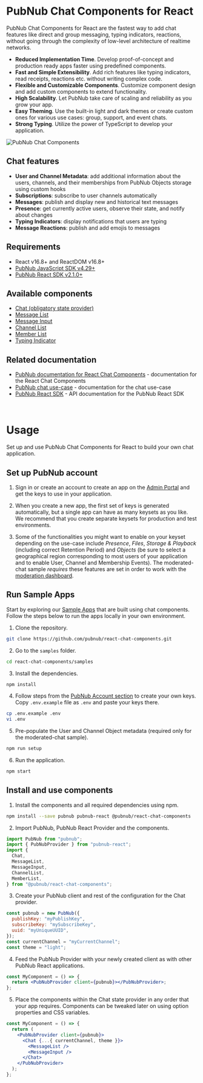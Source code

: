 # PubNub Chat Components for React

PubNub Chat Components for React are the fastest way to add chat features like direct and group
messaging, typing indicators, reactions, without going through the complexity of low-level
architecture of realtime networks.

- **Reduced Implementation Time**. Develop proof-of-concept and production ready apps faster using
  predefined components.
- **Fast and Simple Extensibility**. Add rich features like typing indicators, read receipts,
  reactions etc. without writing complex code.
- **Flexible and Customizable Components**. Customize component design and add custom components to
  extend functionality.
- **High Scalability**. Let PubNub take care of scaling and reliability as you grow your app.
- **Easy Theming**. Use the built-in light and dark themes or create custom ones for various use
  cases: group, support, and event chats.
- **Strong Typing**. Utilize the power of TypeScript to develop your application.

![PubNub Chat Components](https://i.imgur.com/992eLO8.png)

## Chat features

- **User and Channel Metadata**: add additional information about the users, channels, and their
  memberships from PubNub Objects storage using custom hooks
- **Subscriptions**: subscribe to user channels automatically
- **Messages**: publish and display new and historical text messages
- **Presence**: get currently active users, observe their state, and notify about changes
- **Typing Indicators**: display notifications that users are typing
- **Message Reactions**: publish and add emojis to messages

## Requirements

- React v16.8+ and ReactDOM v16.8+
- [PubNub JavaScript SDK v4.29+](https://www.pubnub.com/docs/sdks/javascript/)
- [PubNub React SDK v2.1.0+](https://www.pubnub.com/docs/chat/react/setup)

## Available components

- [Chat (obligatory state provider)](https://pubnub.github.io/react-chat-components/docs/?path=/docs/components-chat-provider--default)
- [Message List](https://pubnub.github.io/react-chat-components/docs/?path=/docs/components-message-list--default)
- [Message Input](https://pubnub.github.io/react-chat-components/docs/?path=/docs/components-message-input--default)
- [Channel List](https://pubnub.github.io/react-chat-components/docs/?path=/docs/components-channel-list--default)
- [Member List](https://pubnub.github.io/react-chat-components/docs/?path=/docs/components-member-list--default)
- [Typing Indicator](https://pubnub.github.io/react-chat-components/docs/?path=/docs/components-typing-indicator--default)

## Related documentation

- [PubNub documentation for React Chat Components](https://pubnub.github.io/react-chat-components/docs/) - documentation for the
  React Chat Components
- [PubNub chat use-case](https://www.pubnub.com/docs/chat/overview) - documentation for the
  chat use-case
- [PubNub React SDK](https://www.pubnub.com/docs/chat/react/setup) - API documentation for the
  PubNub React SDK

<br />

# Usage

Set up and use PubNub Chat Components for React to build your own chat application.

## Set up PubNub account

1. Sign in or create an account to create an app on the
   [Admin Portal](https://dashboard.pubnub.com/) and get the keys to use in your application.

2. When you create a new app, the first set of keys is generated automatically, but a single app can
   have as many keysets as you like. We recommend that you create separate keysets for production
   and test environments.

3. Some of the functionalities you might want to enable on your keyset depending on the use-case
   include _Presence_, _Files_, _Storage & Playback_ (including correct Retention Period) and
   _Objects_ (be sure to select a geographical region corresponding to most users of your
   application and to enable User, Channel and Membership Events). The moderated-chat sample
   _requires_ these features are set in order to work with the
   [moderation dashboard](https://github.com/pubnub/moderation-dashboard/blob/master/how-to-design-modertable-app.md).

## Run Sample Apps

Start by exploring our [Sample Apps](https://pubnub.github.io/react-chat-components/samples) that
are built using chat components. Follow the steps below to run the apps locally in your own
environment.

1. Clone the repository.

```bash
git clone https://github.com/pubnub/react-chat-components.git
```

2. Go to the `samples` folder.

```bash
cd react-chat-components/samples
```

3. Install the dependencies.

```bash
npm install
```

4. Follow steps from the
   [PubNub Account section](https://github.com/pubnub/react-chat-components/blob/master/lib/README.md#pubnub-account)
   to create your own keys. Copy `.env.example` file as `.env` and paste your keys there.

```bash
cp .env.example .env
vi .env
```

5. Pre-populate the User and Channel Object metadata (required only for the moderated-chat sample).

```bash
npm run setup
```

6. Run the application.

```bash
npm start
```

## Install and use components

1. Install the components and all required dependencies using npm.

```bash
npm install --save pubnub pubnub-react @pubnub/react-chat-components
```

2. Import PubNub, PubNub React Provider and the components.

```js
import PubNub from "pubnub";
import { PubNubProvider } from "pubnub-react";
import {
  Chat,
  MessageList,
  MessageInput,
  ChannelList,
  MemberList,
} from "@pubnub/react-chat-components";
```

3. Create your PubNub client and rest of the configuration for the Chat provider.

```jsx
const pubnub = new PubNub({
  publishKey: "myPublishKey",
  subscribeKey: "mySubscribeKey",
  uuid: "myUniqueUUID",
});
const currentChannel = "myCurrentChannel";
const theme = "light";
```

4. Feed the PubNub Provider with your newly created client as with other PubNub React applications.

```jsx
const MyComponent = () => {
  return <PubNubProvider client={pubnub}></PubNubProvider>;
};
```

5. Place the components within the Chat state provider in any order that your app requires.
   Components can be tweaked later on using option properties and CSS variables.

```jsx
const MyComponent = () => {
  return (
    <PubNubProvider client={pubnub}>
      <Chat {...{ currentChannel, theme }}>
        <MessageList />
        <MessageInput />
      </Chat>
    </PubNubProvider>
  );
};
```
